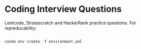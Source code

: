#  Coding Interview Questions


Leetcode, Stratascratch and HackerRank practice questions. For repreducability:

```python

conda env create -f environment.yml

```
